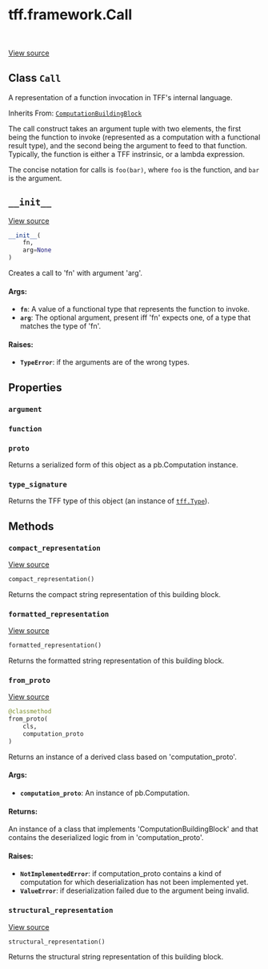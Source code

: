 <div itemscope itemtype="http://developers.google.com/ReferenceObject">
<meta itemprop="name" content="tff.framework.Call" />
<meta itemprop="path" content="Stable" />
<meta itemprop="property" content="argument"/>
<meta itemprop="property" content="function"/>
<meta itemprop="property" content="proto"/>
<meta itemprop="property" content="type_signature"/>
<meta itemprop="property" content="__init__"/>
<meta itemprop="property" content="compact_representation"/>
<meta itemprop="property" content="formatted_representation"/>
<meta itemprop="property" content="from_proto"/>
<meta itemprop="property" content="structural_representation"/>
</div>

# tff.framework.Call

<table class="tfo-notebook-buttons tfo-api" align="left">
</table>

<a target="_blank" href="http://github.com/tensorflow/federated/tree/master/tensorflow_federated/python/core/impl/compiler/building_blocks.py">View
source</a>

## Class `Call`

A representation of a function invocation in TFF's internal language.

Inherits From:
[`ComputationBuildingBlock`](../../tff/framework/ComputationBuildingBlock.md)

<!-- Placeholder for "Used in" -->

The call construct takes an argument tuple with two elements, the first being
the function to invoke (represented as a computation with a functional result
type), and the second being the argument to feed to that function. Typically,
the function is either a TFF instrinsic, or a lambda expression.

The concise notation for calls is `foo(bar)`, where `foo` is the function, and
`bar` is the argument.

<h2 id="__init__"><code>__init__</code></h2>

<a target="_blank" href="http://github.com/tensorflow/federated/tree/master/tensorflow_federated/python/core/impl/compiler/building_blocks.py">View
source</a>

```python
__init__(
    fn,
    arg=None
)
```

Creates a call to 'fn' with argument 'arg'.

#### Args:

*   <b>`fn`</b>: A value of a functional type that represents the function to
    invoke.
*   <b>`arg`</b>: The optional argument, present iff 'fn' expects one, of a type
    that matches the type of 'fn'.

#### Raises:

*   <b>`TypeError`</b>: if the arguments are of the wrong types.

## Properties

<h3 id="argument"><code>argument</code></h3>

<h3 id="function"><code>function</code></h3>

<h3 id="proto"><code>proto</code></h3>

Returns a serialized form of this object as a pb.Computation instance.

<h3 id="type_signature"><code>type_signature</code></h3>

Returns the TFF type of this object (an instance of
<a href="../../tff/Type.md"><code>tff.Type</code></a>).

## Methods

<h3 id="compact_representation"><code>compact_representation</code></h3>

<a target="_blank" href="http://github.com/tensorflow/federated/tree/master/tensorflow_federated/python/core/impl/compiler/building_blocks.py">View
source</a>

```python
compact_representation()
```

Returns the compact string representation of this building block.

<h3 id="formatted_representation"><code>formatted_representation</code></h3>

<a target="_blank" href="http://github.com/tensorflow/federated/tree/master/tensorflow_federated/python/core/impl/compiler/building_blocks.py">View
source</a>

```python
formatted_representation()
```

Returns the formatted string representation of this building block.

<h3 id="from_proto"><code>from_proto</code></h3>

<a target="_blank" href="http://github.com/tensorflow/federated/tree/master/tensorflow_federated/python/core/impl/compiler/building_blocks.py">View
source</a>

```python
@classmethod
from_proto(
    cls,
    computation_proto
)
```

Returns an instance of a derived class based on 'computation_proto'.

#### Args:

*   <b>`computation_proto`</b>: An instance of pb.Computation.

#### Returns:

An instance of a class that implements 'ComputationBuildingBlock' and that
contains the deserialized logic from in 'computation_proto'.

#### Raises:

*   <b>`NotImplementedError`</b>: if computation_proto contains a kind of
    computation for which deserialization has not been implemented yet.
*   <b>`ValueError`</b>: if deserialization failed due to the argument being
    invalid.

<h3 id="structural_representation"><code>structural_representation</code></h3>

<a target="_blank" href="http://github.com/tensorflow/federated/tree/master/tensorflow_federated/python/core/impl/compiler/building_blocks.py">View
source</a>

```python
structural_representation()
```

Returns the structural string representation of this building block.
